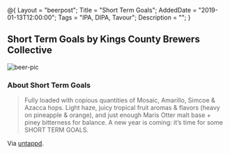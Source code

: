 @{ 
 Layout = "beerpost"; 
 Title = "Short Term Goals"; 
 AddedDate = "2019-01-13T12:00:00"; 
 Tags = "IPA, DIPA, Tavour"; 
 Description = ""; 
 } 
 

## Short Term Goals by Kings County Brewers Collective

![beer-pic]

### About Short Term Goals

> Fully loaded with copious quantities of Mosaic, Amarillo, Simcoe & Azacca hops. Light haze, juicy tropical fruit aromas & flavors (heavy on pineapple & orange), and just enough Maris Otter malt base + piney bitterness for balance. A new year is coming: it’s time for some SHORT TERM GOALS.

Via [untappd][untappd-url].

[untappd-url]: <https://untappd.com/b/kings-county-brewers-collective-short-term-goals/2452877>
[beer-pic]: https://jasonpowley.com/assets/img/2019-01-13-short-term-goals.jpeg "Short Term Goals by Kings County Brewers Collective"
